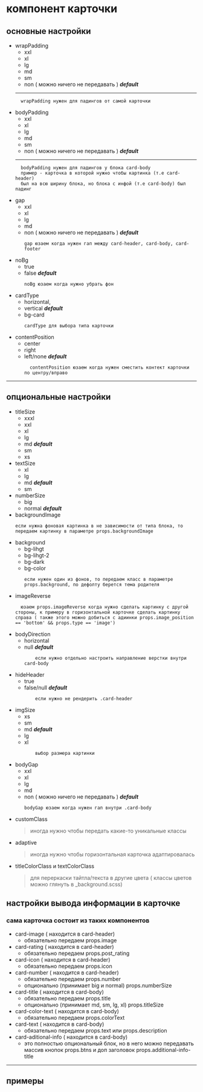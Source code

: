 # компонент карточки

## основные настройки

- wrapPadding
  - xxl
  - xl
  - lg
  - md
  - sm
  - non ( можно ничего не передавать ) **_default_**
  ***
  >
        wrapPadding нужен для падингов от самой карточки
- bodyPadding
  - xxl
  - xl
  - lg
  - md
  - sm
  - non ( можно ничего не передавать ) **_default_**
  ***
  >
        bodyPadding нужен для падингов у блока card-body
        пример - карточка в которой нужно чтобы картинка (т.е card-header)
        был на всю ширину блока, но блока с инфой (т.е card-body) был падинг
- gap
  - xxl
  - xl
  - lg
  - md
  - non ( можно ничего не передавать ) **_default_**
    >
        gap юзаем когда нужен гап между card-header, card-body, card-footer
- noBg
  - true
  - false **_default_**
    >
        noBg юзаем когда нужно убрать фон
- cardType
  - horizontal,
  - vertical **_default_**
  - bg-card
    >
        cardType для выбора типа карточки
- contentPosition
  - center
  - right
  - left/none **_default_**
    >
          contentPosition юзаем когда нужен сместить контект карточки по центру/вправо

---

## опциональные настройки

- titleSize
  - xxxl
  - xxl
  - xl
  - lg
  - md **_default_**
  - sm
  - xs
- textSize
  - xl
  - lg
  - md **_default_**
  - sm
- numberSize
  - big
  - normal **_default_**
- backgroundImage
  >
      если нужна фоновая картинка в не зависимости от типа блока, то передаем картинку в параметре props.backgroundImage
- background
  - bg-lihgt
  - bg-lihgt-2
  - bg-dark
  - bg-color
    >
        если нужен один из фонов, то передаем класс в параметре props.background, по дефолту берется тема родителя
- imageReverse
  >
        юзаем props.imageReverse когда нужно сделать картинку с другой стороны, к примеру в горизонтальной карточке сделать картинку справа ( также этого можно добиться с адиинки props.image_position == 'bottom' && props.type == 'image')
- bodyDirection
  - horizontal
  - null **_default_**
    >
            если нужно отдельно настроить направление верстки внутри card-body
- hideHeader
  - true
  - false/null **_default_**
    >
            если нужно не рендерить .card-header
- imgSize
  - xs
  - sm
  - md **_default_**
  - lg
  - xl
    >
            выбор размера картинки
- bodyGap
  - xxl
  - xl
  - lg
  - md
  - non ( можно ничего не передавать ) **_default_**
    >
        bodyGap юзаем когда нужен гап внутри .card-body
- customClass
  > иногда нужно чтобы передать какие-то уникальные классы
- adaptive
  > иногда нужно чтобы горизонтальная карточка адаптировалась
- titleColorClass и textColorClass
  > для переркаски тайтла/текста в другие цвета ( классы цветов можно глянуть в \_background.scss)

## настройки вывода информации в карточке

### сама карточка состоит из таких компонентов

- card-image ( находится в card-header)
  - обязательно передаем props.image
- card-rating ( находится в card-header)
  - обязательно передаем props.post_rating
- card-icon ( находится в card-header)
  - обязательно передаем props.icon
- card-number ( находится в card-header)
  - обязательно передаем props.number
  - опционально (принимает big и normal) props.numberSize
- card-title ( находится в card-body)
  - обязательно передаем props.title
  - опционально (принимает md, sm, lg, xl) props.titleSize
- card-color-text ( находится в card-body)
  - обязательно передаем props.colorText
- card-text ( находится в card-body)
  - обязательно передаем props.text или props.description
- card-aditional-info ( находится в card-body)
  - это полностью опциональный блок, но в него можно передавать массив кнопок props.btns и доп заголовок props.additional-info-title

---

## примеры
